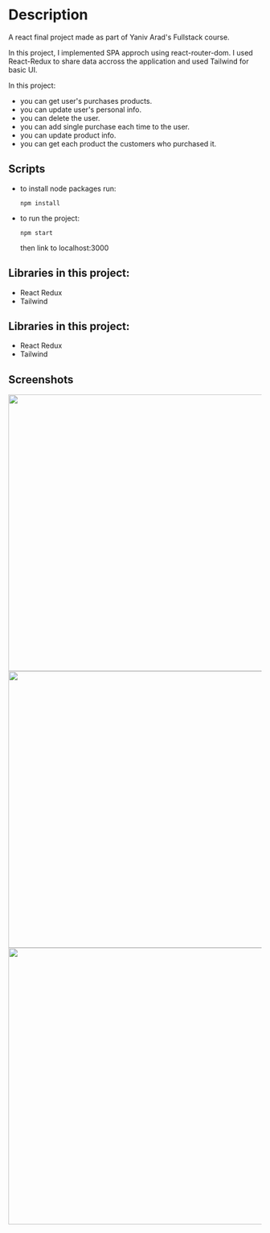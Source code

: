 
# Description

A react final project made as part of Yaniv Arad's Fullstack course.

In this project, I implemented SPA approch using react-router-dom.
I used React-Redux to share data accross the application and used
Tailwind for basic UI.


In this project:
- you can get user's purchases products.
- you can update user's personal info.
- you can delete the user.
- you can add single purchase each time to the user.
- you can update product info.
- you can get each product the customers who purchased it.


## Scripts

- to install node packages run:

    ```
    npm install
    ```
- to run the project:
    ```
    npm start
    ```
    then link to localhost:3000
## Libraries in this project:
- React Redux
- Tailwind


## Libraries in this project:
- React Redux
- Tailwind


## Screenshots
<img src="/public/gifs/Main.gif" width="550"/>
<img src="/public/gifs/Purchase procces.gif" width="550"/>
<img src="/public/gifs/Update Product.gif" width="550"/>





